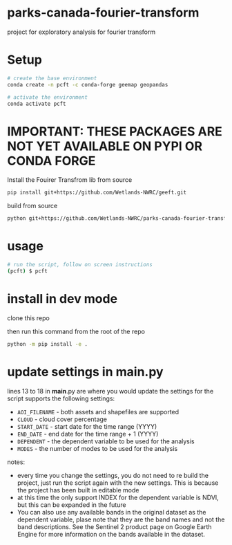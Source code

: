 # parks-canada-fourier-transform
project for exploratory analysis for fourier transform

# Setup
```bash
# create the base environment
conda create -n pcft -c conda-forge geemap geopandas
```

```bash
# activate the environment
conda activate pcft
```

# IMPORTANT: THESE PACKAGES ARE NOT YET AVAILABLE ON PYPI OR CONDA FORGE

Install the Fouirer Transfrom lib from source
```bash
pip install git+https://github.com/Wetlands-NWRC/geeft.git
```

build from source
```bash
python git+https://github.com/Wetlands-NWRC/parks-canada-fourier-transform.git
```

# usage
```bash
# run the script, follow on screen instructions
(pcft) $ pcft
```

# install in dev mode
clone this repo

then run this command from the root of the repo
```bash
python -m pip install -e .
```

# update settings in __main__.py
lines 13 to 18 in __main__.py are where you would update the settings for the script
supports the following settings:
- `AOI_FILENAME` - both assets and shapefiles are supported
- `CLOUD` - cloud cover percentage
- `START_DATE` - start date for the time range (YYYY)
- `END_DATE` - end date for the time range + 1 (YYYY)
- `DEPENDENT` - the dependent variable to be used for the analysis
- `MODES` - the number of modes to be used for the analysis

notes:
- every time you change the settings, you do not need to re build the project, just run the script again with the new settings. This is because the project has been built in editable mode
- at this time the only support INDEX for the dependent variable is NDVI, but this can be expanded in the future
- You can also use any available bands in the original dataset as the dependent variable, plase note that they are the band names and not the band descriptions. See the Sentinel 2 product page on Google Earth Engine for more information on the bands available in the dataset.
